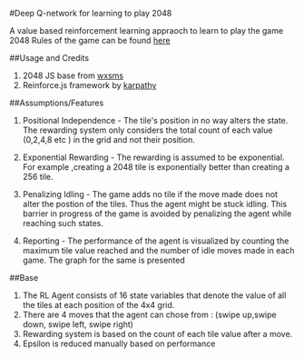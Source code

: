 #Deep Q-network for learning to play 2048

A value based reinforcement learning appraoch to learn to play the game 2048
Rules of the game can be found [here](https://en.wikipedia.org/wiki/2048_(video_game))

##Usage and Credits
1. 2048 JS base from [wxsms](https://github.com/wxsms/jquery-2048/blob/master/index.html)
2. Reinforce.js framework by [karpathy](https://github.com/karpathy/reinforcejs)

##Assumptions/Features
1. Positional Independence - The tile's position in no way alters the state. The rewarding system only considers the total count of each value (0,2,4,8 etc ) in the grid and not their position.

2. Exponential Rewarding - The rewarding is assumed to be exponential. For example ,creating a 2048 tile is exponentially better than creating a 256 tile.

3. Penalizing Idling - The game adds no tile if the move made does not alter the postion of the tiles. Thus the agent might be stuck idling. This barrier in progress of the game is avoided by penalizing the agent while reaching such states.

4. Reporting - The performance of the agent is visualized by counting the maximum tile value reached and the number of idle moves made in each game. The graph for the same is presented

##Base
1. The RL Agent consists of 16 state variables that denote the value of all the tiles at each position of the 4x4 grid.
2. There are 4 moves that the agent can chose from : (swipe up,swipe down, swipe left, swipe right)
3. Rewarding system is based on the count of each tile value after a move.
4. Epsilon is reduced manually based on performance

